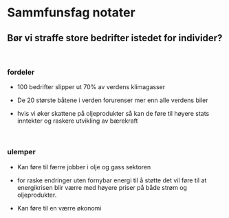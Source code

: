 # Sammfunsfag notater

## Bør vi straffe store bedrifter istedet for individer?

<br>

### fordeler

* 100 bedrifter slipper ut 70% av verdens klimagasser

* De 20 største båtene i verden forurenser mer enn alle verdens biler

* hvis vi øker skattene på oljeprodukter så kan de føre til høyere stats inntekter og raskere utvikling av bærekraft

<br>

### ulemper

* Kan føre til færre jobber i olje og gass sektoren

* for raske endringer uten fornybar energi til å støtte det vil føre til at energikrisen blir værre med høyere priser på både strøm og oljeprodukter.

* Kan føre til en værre økonomi
